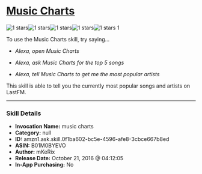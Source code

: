 # [Music Charts](http://alexa.amazon.com/#skills/amzn1.ask.skill.0f1ba602-bc5e-4596-afe8-3cbce667b8ed)
![1 stars](../../images/ic_star_black_18dp_1x.png)![1 stars](../../images/ic_star_border_black_18dp_1x.png)![1 stars](../../images/ic_star_border_black_18dp_1x.png)![1 stars](../../images/ic_star_border_black_18dp_1x.png)![1 stars](../../images/ic_star_border_black_18dp_1x.png) 1

To use the Music Charts skill, try saying...

* *Alexa, open Music Charts*

* *Alexa, ask Music Charts for the top 5 songs*

* *Alexa, tell Music Charts to get me the most popular artists*

This skill is able to tell you the currently most popular songs and artists on LastFM.

***

### Skill Details

* **Invocation Name:** music charts
* **Category:** null
* **ID:** amzn1.ask.skill.0f1ba602-bc5e-4596-afe8-3cbce667b8ed
* **ASIN:** B01M0BYEVO
* **Author:** mKeRix
* **Release Date:** October 21, 2016 @ 04:12:05
* **In-App Purchasing:** No
